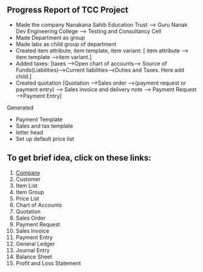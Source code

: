 ## Progress Report of TCC Project

- Made the company Nanakana Sahib Education Trust --> Guru Nanak Dev Engineering College --> Testing and Consultancy Cell
- Made Department as group
- Made labs as child group of department
- Created item attribute, item template, item variant:   [ item attribute --> item template -->item variant.]
- Added taxes:    [taxes -->Open chart of accounts--> Source of Funds(Liabilities)-->Current  liabilities-->Duties and Taxes. Here add child.]
- Created quotation  [Quotation -->Sales order -->(payment request or payment entry) --> Sales invoice and delivery note --> Payment Request -->Payment Entry]

Generated
- Payment Template 
- Sales and tax template
- letter head
- Set up default price list

## To get brief idea, click on these links:
1. [Company](https://github.com/Falcon-Coders1/DeployERP/blob/main/docs/Company.md)
2. Customer
3. Item List
4. Item Group
5. Price List
6. Chart of Accounts
7. Quotation
8. Sales Order
9. Payment Request
10. Sales Invoice
11. Payment Entry
12. General Ledger
13. Journal Entry
14. Balance Sheet
15. Profit and Loss Statement


